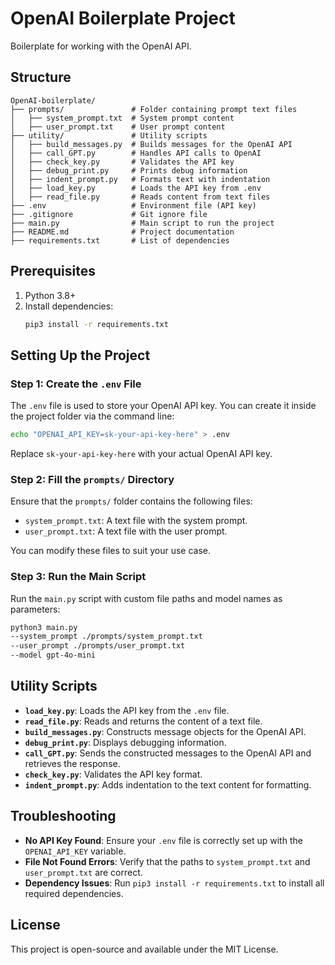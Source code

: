 # OpenAI Boilerplate Project

Boilerplate for working with the OpenAI API.

## Structure

```
OpenAI-boilerplate/
├── prompts/               # Folder containing prompt text files
│   ├── system_prompt.txt  # System prompt content
│   ├── user_prompt.txt    # User prompt content
├── utility/               # Utility scripts
│   ├── build_messages.py  # Builds messages for the OpenAI API
│   ├── call_GPT.py        # Handles API calls to OpenAI
│   ├── check_key.py       # Validates the API key
│   ├── debug_print.py     # Prints debug information
│   ├── indent_prompt.py   # Formats text with indentation
│   ├── load_key.py        # Loads the API key from .env
│   ├── read_file.py       # Reads content from text files
├── .env                   # Environment file (API key)
├── .gitignore             # Git ignore file
├── main.py                # Main script to run the project
├── README.md              # Project documentation
├── requirements.txt       # List of dependencies
```

## Prerequisites
1. Python 3.8+
2. Install dependencies:
   ```bash
   pip3 install -r requirements.txt
   ```

## Setting Up the Project

### Step 1: Create the `.env` File
The `.env` file is used to store your OpenAI API key. You can create it inside the project folder via the command line:

```bash
echo "OPENAI_API_KEY=sk-your-api-key-here" > .env
```
Replace `sk-your-api-key-here` with your actual OpenAI API key.

### Step 2: Fill the `prompts/` Directory
Ensure that the `prompts/` folder contains the following files:
- `system_prompt.txt`: A text file with the system prompt.
- `user_prompt.txt`: A text file with the user prompt.

You can modify these files to suit your use case.

### Step 3: Run the Main Script
Run the `main.py` script with custom file paths and model names as parameters:

```bash
python3 main.py
--system_prompt ./prompts/system_prompt.txt
--user_prompt ./prompts/user_prompt.txt
--model gpt-4o-mini
```

## Utility Scripts
- **`load_key.py`**: Loads the API key from the `.env` file.
- **`read_file.py`**: Reads and returns the content of a text file.
- **`build_messages.py`**: Constructs message objects for the OpenAI API.
- **`debug_print.py`**: Displays debugging information.
- **`call_GPT.py`**: Sends the constructed messages to the OpenAI API and retrieves the response.
- **`check_key.py`**: Validates the API key format.
- **`indent_prompt.py`**: Adds indentation to the text content for formatting.

## Troubleshooting
- **No API Key Found**: Ensure your `.env` file is correctly set up with the `OPENAI_API_KEY` variable.
- **File Not Found Errors**: Verify that the paths to `system_prompt.txt` and `user_prompt.txt` are correct.
- **Dependency Issues**: Run `pip3 install -r requirements.txt` to install all required dependencies.

## License
This project is open-source and available under the MIT License.


